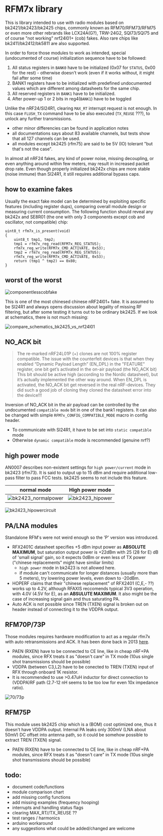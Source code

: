 # RFM7x library

This is library intended to use with radio modules based on bk2421/bk2423/bk2425 chips, commonly known as RFM70/RFM73/RFM75 or even more other rebrands like LCX24A(G?), TRW-24G2, SQI73/SQI75 and of course "not working" nrf24l01+ (cob) fakes.
Also rare chips like bk2411/bk2412/bk5811 are also supported.

In order to force those modules to work as intended, special (undocumented of course) initialization sequence have to be followed:

1. All status registers in `BANK0` have to be initialized (0x07 for `STATUS`, 0x00 for the rest) - otherwise doesn't work (even if it works without, it might fail after some time)
2. BANK1 registers have to be initialized with predefined undocumented values which are different among datasheets for the same chip. 
3. All reserved registers in `BANK1` have to be initialized.
4. After power-up 1 or 2 bits in reg4(`BANK1`) have to be toggled

Unlike the nRF24/SI24R1, clearing `MAX_RT` interrupt request is not enough.
In this case `FLUSH_TX` command have to be also executed (`TX_REUSE` ???), to unlock any further transmissions.

- other minor differencies can be found in application notes
- all documentations says about 83 available channels, but tests show that all 127 channels can be used.
- all modules except bk2425 (rfm75) are said to be 5V (IO) tolerant "but that's not the case".

In almost all nRF24 fakes, any kind of power noise, missing decoupling, or even anything around within few meters, may result in increased packet drop rate.
Even though properly initialized bk242x chips are more stable (noise immune) than SI24R1, it still requires additional bypass caps.

## how to examine fakes

Usually the exact fake model can be determined by exploiting specific features (including register dups), comparing overall module design or measuring current consumption.
The following function should reveal any bk242x and SE8R01 (the one with only 3 components except cob and oscillator, not compatible) chip:

```
uint8_t rfm7x_is_present(void)
{
 	uint8_t tmp1, tmp2;
 	tmp1 = rfm7x_reg_read(RFM7x_REG_STATUS);
 	rfm7x_reg_write(RFM7x_CMD_ACTIVATE, 0x53);
 	tmp2 = rfm7x_reg_read(RFM7x_REG_STATUS);
 	rfm7x_reg_write(RFM7x_CMD_ACTIVATE, 0x53);
 	return (tmp1 ^ tmp2) == 0x80;
}
```

## worst of the worst

![componentlesscobfake](pics/nrf24l01_cobfake.jpg)

This is one of the most chinesed chinese nRF24l01+ fake. 
It is assumed to be SI24R1 and always opens discussion about legality of missing RF filtering, but after some testing it turns out to be ordinary bk2425.
If we look at schematics, there is not much missing:

![compare_schematics_bk2425_vs_nrf24l01](pics/schematic.png)
 
## NO_ACK bit

> The re-marked nRF24L01P (+) clones are not 100% register compatible. The issue with the counterfeit devices is that when they enabled “Dynamic Payload Length” (EN_DPL) in the "FEATURE" register, one bit get’s activated in the on-air payload (the NO_ACK bit) This bit should be active high (according to the Nordic datasheet), but it’s actually implemented the other way around. When EN_DPL is activated, the NO_ACK bit get reversed in the real nRF-devices. They did such a good job of cloning they cloned the datasheet error into the device!!!

Inversion of NO_ACK bit in the air payload can be controlled by the undocumented `compatible mode` bit in one of the bank1 registers. 
It can also be changed with simple `RFM7x_CONFIG_COMPATIBLE_MODE` macro in config header.

- To communicate with SI24R1, it have to be set into `static compatible` mode 
- Otherwise `dynamic compatible` mode is recommended (genuine nrf?)
 
## high power mode

AN0007 describes non-existent settings for `high power/current` mode in bk2423 (rfm73).
It is said to output up to 15 dBm and require additional low-pass filter to pass FCC tests.
bk2425 seems to not include this feature.

| normal mode | High power mode |
|:---:|:---:|
|![bk2423_normalpower](pics/2ohm2_normal_mode.png) | ![bk2423_hipower](pics/2ohm2_high_power_mode.png)|

![bk2423_hipowercircuit](pics/bk2423_hipower_circuit.png)

## PA/LNA modules
Standalone RFM's were not weird enough so the 'P' version was introduced.

- RFX2401C datasheet specifies +5 dBm input power as **ABSOLUTE MAXIMUM**, but saturation output power is +22dBm with 25 (28 for E) dB of 'small signal' gain, so it expects 0dBm or even less of TX power ("chinese replacements" might have similiar limits)
	- `high power` mode in bk2423 is not allowed here.
	- if module can't communicate for longer distances (usually more than 5 meters), try lowering power levels, even down to -20dBm.
- HOPERF claims that their "chinese replacement" of RFX2401 (C,E,- ??) works up to 4.2V, although RFAXIS reccomends typical 3V3 operation, with 4.0V (4.5V for E), as an **ABSULUTE MAXIMUM**. It also might be the case of increasing signal gain and thus saturating PA.
- Auto ACK is not possible since TREN (TXEN) signal is broken out on header instead of connecting it to the VDDPA output.
	
## RFM70P/73P

Those modules requires hardware modification to act as a regular rfm7x with auto retransmissions and ACK.
It has been done back in 2013 [here](http://www.elektroda.pl/rtvforum/topic2659984.html).

- PAEN (RXEN) have to be connected to CE line, like in cheap nRF+PA modules, since RFX treats it as "doesn't care" in TX mode (10us single shot transmissions should be possible)
- VDDPA (between C3,L2) have to be conected to TREN (TXEN) input of RFX through onboard 1K resistor.
- It is recommended to use >0.47uH inductor for direct connection to (VDDPA)RF path (2.7-12 nH seems to be too low for even 10x impedance ratio).

![70/73p](pics/rfm73p_mod.jpg)

## RFM75P

This module uses bk2425 chip which is a (BOM) cost optimized one, thus it doesn't have VDDPA output.
Internal PA leaks only 300mV (LNA about 50mV) DC offset into antenna path, so it could be somehow possible to extract TREN (TXEN) signal.

- PAEN (RXEN) have to be connected to CE line, like in cheap nRF+PA modules, since RFX treats it as "doesn't care" in TX mode (10us single shot transmissions should be possible)

## todo:
- document code/functions
- module comparison chart
- add missing config functions
- add missing examples (frequency hooping)
- interrupts and handling status flags
- clearing MAX_RT//TX_REUSE ??
- test ranges / harmonics
- arduino workaround
- any suggestions what could be added/changed are welcome